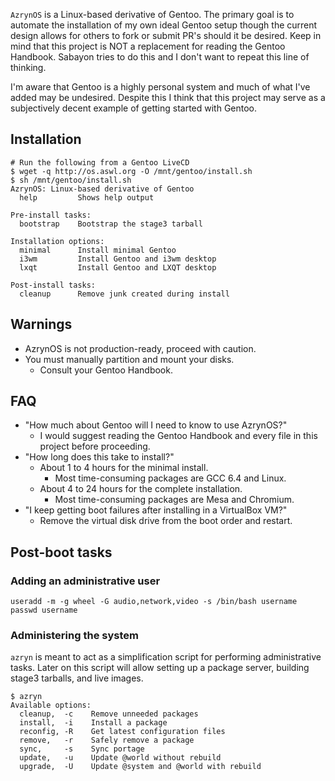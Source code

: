 `AzrynOS` is a Linux-based derivative of Gentoo. The primary goal is to 
automate the installation of my own ideal Gentoo setup though the 
current design allows for others to fork or submit PR's should it be
desired. Keep in mind that this project is NOT a replacement for reading
the Gentoo Handbook. Sabayon tries to do this and I don't want to repeat
this line of thinking.

I'm aware that Gentoo is a highly personal system and much of what I've
added may be undesired. Despite this I think that this project may serve
as a subjectively decent example of getting started with Gentoo.


## Installation
```
# Run the following from a Gentoo LiveCD
$ wget -q http://os.aswl.org -O /mnt/gentoo/install.sh
$ sh /mnt/gentoo/install.sh
AzrynOS: Linux-based derivative of Gentoo
  help         Shows help output

Pre-install tasks:
  bootstrap    Bootstrap the stage3 tarball

Installation options:
  minimal      Install minimal Gentoo
  i3wm         Install Gentoo and i3wm desktop
  lxqt         Install Gentoo and LXQT desktop

Post-install tasks:
  cleanup      Remove junk created during install
```


## Warnings
- AzrynOS is not production-ready, proceed with caution.
- You must manually partition and mount your disks.
  - Consult your Gentoo Handbook.


## FAQ
- "How much about Gentoo will I need to know to use AzrynOS?"
  - I would suggest reading the Gentoo Handbook and every file in this
    project before proceeding.
- "How long does this take to install?"
  - About 1 to 4 hours for the minimal install.
    - Most time-consuming packages are GCC 6.4 and Linux.
  - About 4 to 24 hours for the complete installation.
    - Most time-consuming packages are Mesa and Chromium.
- "I keep getting boot failures after installing in a VirtualBox VM?"
  - Remove the virtual disk drive from the boot order and restart.


## Post-boot tasks
### Adding an administrative user
```
useradd -m -g wheel -G audio,network,video -s /bin/bash username
passwd username
```

### Administering the system
`azryn` is meant to act as a simplification script for performing
administrative tasks. Later on this script will allow setting up a
package server, building stage3 tarballs, and live images.
```
$ azryn
Available options:
  cleanup,  -c    Remove unneeded packages
  install,  -i    Install a package
  reconfig, -R    Get latest configuration files
  remove,   -r    Safely remove a package
  sync,     -s    Sync portage
  update,   -u    Update @world without rebuild
  upgrade,  -U    Update @system and @world with rebuild
```


